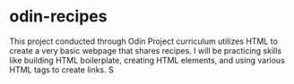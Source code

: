 # odin-recipes
This project conducted through Odin Project curriculum utilizes HTML to create a very basic webpage that shares recipes. I will be practicing skills like building HTML boilerplate, creating HTML elements, and using various HTML tags to create links. S